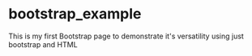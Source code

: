 # bootstrap_example
This is my first Bootstrap page to demonstrate it's versatility using just bootstrap and HTML

